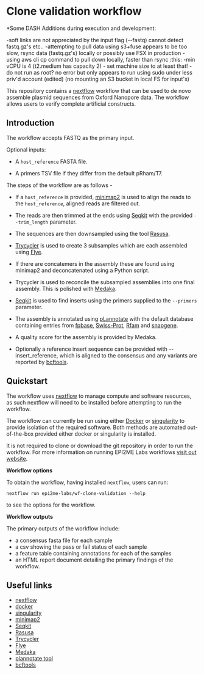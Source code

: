 # Clone validation workflow

*Some DASH Additions during execution and development:

-soft links are not appreciated by the input flag (--fastq) cannot detect fastq.gz's etc..
-attempting to pull data using s3+fuse appears to be too slow, rsync data (fastq.gz's) locally or possibly use FSX in production
-using aws cli cp command to pull down locally, faster than rsync :this:
-min vCPU is 4 (t2.medium has capacity 2) - set machine size to at least that!
-do not run as root? no error but only appears to run using sudo under less priv'd account (edited) 
(no mounting an S3 bucket in local FS for input's)

This repository contains a [nextflow](https://www.nextflow.io/) workflow
that can be used to de novo assemble plasmid sequences from Oxford Nanopore data. The workflow allows users to verify complete artificial constructs.



## Introduction

The workflow accepts FASTQ as the primary input.

Optional inputs:

* A `host_reference` FASTA file.
  
* A primers TSV file if they differ from the default pRham/T7.

The steps of the workflow are as follows - 

* If a `host_reference` is provided, [minimap2](https://github.com/lh3/minimap2) is used to align the reads to the `host_reference`, aligned reads are filtered out.

* The reads are then trimmed at the ends using [Seqkit](https://bioinf.shenwei.me/seqkit/) with the provided `--trim_length` parameter. 

* The sequences are then downsampled using the tool [Rasusa](https://github.com/mbhall88/rasusa).

* [Trycycler](https://github.com/rrwick/Trycycler) is used to create 3 subsamples which are each assembled using [Flye](https://github.com/fenderglass/Flye).

* If there are concatemers in the assembly these are found using minimap2 and deconcatenated using a Python script. 

* Trycycler is used to reconcile the subsampled assemblies into one final assembly. This is polished with [Medaka](https://github.com/nanoporetech/medaka).

* [Seqkit](https://bioinf.shenwei.me/seqkit/) is used to find inserts using the primers supplied to the `--primers` parameter. 

* The assembly is annotated using [pLannotate](https://github.com/barricklab/pLannotate) with the default database containing entries from [fpbase](https://www.fpbase.org/), [Swiss-Prot](https://www.expasy.org/resources/uniprotkb-swiss-prot), [Rfam](https://rfam.org/) and [snapgene](https://www.snapgene.com/). 

* A quality score for the assembly is provided by Medaka.

* Optionally a reference insert sequence can be provided with --insert_reference, which is aligned to the consensus and any variants are reported by [bcftools](https://samtools.github.io/bcftools/bcftools.html).



## Quickstart

The workflow uses [nextflow](https://www.nextflow.io/) to manage compute and 
software resources, as such nextflow will need to be installed before attempting
to run the workflow.

The workflow can currently be run using either
[Docker](https://www.docker.com/products/docker-desktop) or
[singularity](https://docs.sylabs.io/guides/3.0/user-guide/index.html) to provide isolation of
the required software. Both methods are automated out-of-the-box provided
either docker or singularity is installed.

It is not required to clone or download the git repository in order to run the workflow.
For more information on running EPI2ME Labs workflows [visit out website](https://labs.epi2me.io/wfindex).

**Workflow options**

To obtain the workflow, having installed `nextflow`, users can run:

```
nextflow run epi2me-labs/wf-clone-validation --help
```

to see the options for the workflow.

**Workflow outputs**

The primary outputs of the workflow include:

* a consensus fasta file for each sample
* a csv showing the pass or fail status of each sample
* a feature table containing annotations for each of the samples
* an HTML report document detailing the primary findings of the workflow.





## Useful links

* [nextflow](https://www.nextflow.io/)
* [docker](https://www.docker.com/products/docker-desktop)
* [singularity](https://docs.sylabs.io/)
* [minimap2](https://github.com/lh3/minimap2)
* [Seqkit](https://bioinf.shenwei.me/seqkit/)
* [Rasusa](https://github.com/mbhall88/rasusa)
* [Trycycler](https://github.com/rrwick/Trycycler)
* [Flye](https://github.com/fenderglass/Flye)
* [Medaka](https://github.com/nanoporetech/medaka)
* [plannotate tool](https://github.com/barricklab/pLannotate)
* [bcftools](https://samtools.github.io/bcftools/bcftools.html)
